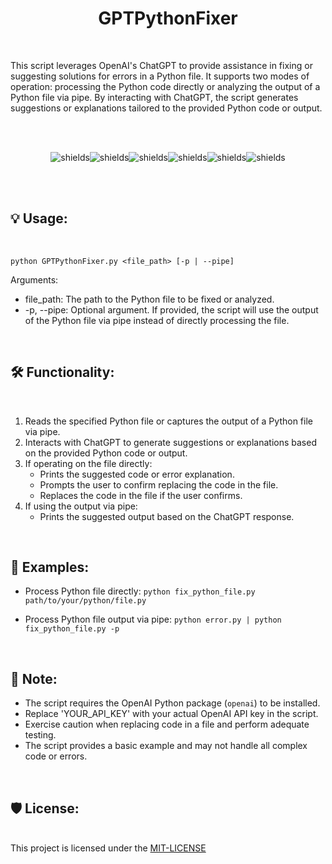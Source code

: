 <h1 align="center" id="title">GPTPythonFixer</h1><br>

<p id="description">This script leverages OpenAI's ChatGPT to provide assistance in fixing or suggesting solutions for errors in a Python file. It supports two modes of operation: processing the Python code directly or analyzing the output of a Python file via pipe. By interacting with ChatGPT, the script generates suggestions or explanations tailored to the provided Python code or output.</p><br><br>

<p align="center"><img src="https://img.shields.io/badge/Windows-0078D6?style=for-the-badge&amp;logo=windows&amp;logoColor=white" alt="shields"><img src="https://img.shields.io/badge/Linux-FCC624?style=for-the-badge&amp;logo=linux&amp;logoColor=black" alt="shields"><img src="https://img.shields.io/badge/tmux-1BB91F?style=for-the-badge&amp;logo=tmux&amp;logoColor=white" alt="shields"><img src="https://img.shields.io/badge/windows%20terminal-4D4D4D?style=for-the-badge&amp;logo=windows%20terminal&amp;logoColor=white" alt="shields"><img src="https://img.shields.io/badge/iTerm2-000000?style=for-the-badge&amp;logo=iterm2&amp;logoColor=white" alt="shields"><img src="https://img.shields.io/badge/Python-3776AB?style=for-the-badge&amp;logo=python&amp;logoColor=white" alt="shields"></p><br><br>

<h2>💡 Usage:</h2><br>

```
python GPTPythonFixer.py <file_path> [-p | --pipe]

```
Arguments:
* file_path: The path to the Python file to be fixed or analyzed.
* -p, --pipe: Optional argument. If provided, the script will use the output of the Python file via pipe instead of directly processing the file.

<br><h2>🛠️ Functionality:</h2><br>

1. Reads the specified Python file or captures the output of a Python file via pipe.<br>
2. Interacts with ChatGPT to generate suggestions or explanations based on the provided Python code or output.<br>
3. If operating on the file directly:<br>
    - Prints the suggested code or error explanation.<br>
    - Prompts the user to confirm replacing the code in the file.<br>
    - Replaces the code in the file if the user confirms.<br>
4. If using the output via pipe:<br>
    - Prints the suggested output based on the ChatGPT response.<br>

<br><h2>🔮 Examples:</h2>

* Process Python file directly:
   ```python fix_python_file.py path/to/your/python/file.py```

* Process Python file output via pipe:
   ```python error.py | python fix_python_file.py -p```

<br><h2>📜 Note:</h2>
* The script requires the OpenAI Python package (`openai`) to be installed.
* Replace 'YOUR_API_KEY' with your actual OpenAI API key in the script.
* Exercise caution when replacing code in a file and perform adequate testing.
* The script provides a basic example and may not handle all complex code or errors.



<br><h2>🛡️ License:</h2><br>
This project is licensed under the <a href="https://github.com/z0m31en7/GPTPythonFixer/blob/main/LICENSE">MIT-LICENSE</a><br><br>